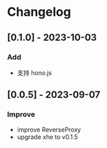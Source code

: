 # Changelog

## [0.1.0] - 2023-10-03

### Add

- 支持 hono.js

## [0.0.5] - 2023-09-07

### Improve

- improve ReverseProxy
- upgrade xhe to v0.1.5
